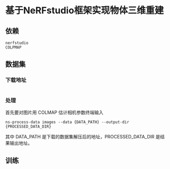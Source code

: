 # 基于NeRFstudio框架实现物体三维重建

## 依赖

```
nerfstudio
COLPMAP
```

## 数据集

### 下载地址

```

```

### 处理

首先要对图片用 COLMAP 估计相机参数终端输入

```
ns-process-data images --data {DATA_PATH} --output-dir {PROCESSED_DATA_DIR}
```

其中 DATA_PATH 是下载的数据集解压后的地址，PROCESSED_DATA_DIR 是结果输出地址。

## 训练